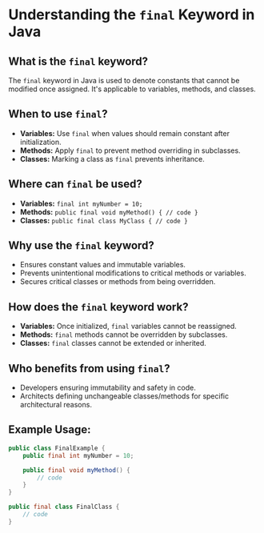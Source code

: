 # Understanding the `final` Keyword in Java

## What is the `final` keyword?
The `final` keyword in Java is used to denote constants that cannot be modified once assigned. It's applicable to variables, methods, and classes.

## When to use `final`?
- **Variables:** Use `final` when values should remain constant after initialization.
- **Methods:** Apply `final` to prevent method overriding in subclasses.
- **Classes:** Marking a class as `final` prevents inheritance.

## Where can `final` be used?
- **Variables:** `final int myNumber = 10;`
- **Methods:** `public final void myMethod() { // code }`
- **Classes:** `public final class MyClass { // code }`

## Why use the `final` keyword?
- Ensures constant values and immutable variables.
- Prevents unintentional modifications to critical methods or variables.
- Secures critical classes or methods from being overridden.

## How does the `final` keyword work?
- **Variables:** Once initialized, `final` variables cannot be reassigned.
- **Methods:** `final` methods cannot be overridden by subclasses.
- **Classes:** `final` classes cannot be extended or inherited.

## Who benefits from using `final`?
- Developers ensuring immutability and safety in code.
- Architects defining unchangeable classes/methods for specific architectural reasons.

## Example Usage:
```java
public class FinalExample {
    public final int myNumber = 10;

    public final void myMethod() {
        // code
    }
}

public final class FinalClass {
    // code
}
```
